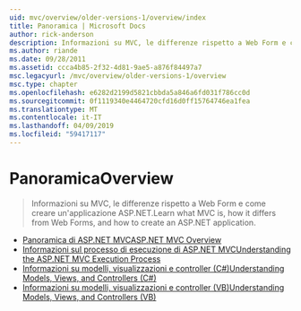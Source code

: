 ```yaml
---
uid: mvc/overview/older-versions-1/overview/index
title: Panoramica | Microsoft Docs
author: rick-anderson
description: Informazioni su MVC, le differenze rispetto a Web Form e come creare un'applicazione ASP.NET.
ms.author: riande
ms.date: 09/28/2011
ms.assetid: ccca4b85-2f32-4d81-9ae5-a876f84497a7
msc.legacyurl: /mvc/overview/older-versions-1/overview
msc.type: chapter
ms.openlocfilehash: e6282d2199d5821cbbda5a846a6fd031f786cc0d
ms.sourcegitcommit: 0f1119340e4464720cfd16d0ff15764746ea1fea
ms.translationtype: MT
ms.contentlocale: it-IT
ms.lasthandoff: 04/09/2019
ms.locfileid: "59417117"
---
```

# <a name="overview"></a><span data-ttu-id="146da-103">Panoramica</span><span class="sxs-lookup"><span data-stu-id="146da-103">Overview</span></span>

> <span data-ttu-id="146da-104">Informazioni su MVC, le differenze rispetto a Web Form e come creare un'applicazione ASP.NET.</span><span class="sxs-lookup"><span data-stu-id="146da-104">Learn what MVC is, how it differs from Web Forms, and how to create an ASP.NET application.</span></span>


- [<span data-ttu-id="146da-105">Panoramica di ASP.NET MVC</span><span class="sxs-lookup"><span data-stu-id="146da-105">ASP.NET MVC Overview</span></span>](asp-net-mvc-overview.md)
- [<span data-ttu-id="146da-106">Informazioni sul processo di esecuzione di ASP.NET MVC</span><span class="sxs-lookup"><span data-stu-id="146da-106">Understanding the ASP.NET MVC Execution Process</span></span>](understanding-the-asp-net-mvc-execution-process.md)
- [<span data-ttu-id="146da-107">Informazioni su modelli, visualizzazioni e controller (C#)</span><span class="sxs-lookup"><span data-stu-id="146da-107">Understanding Models, Views, and Controllers (C#)</span></span>](understanding-models-views-and-controllers-cs.md)
- [<span data-ttu-id="146da-108">Informazioni su modelli, visualizzazioni e controller (VB)</span><span class="sxs-lookup"><span data-stu-id="146da-108">Understanding Models, Views, and Controllers (VB)</span></span>](understanding-models-views-and-controllers-vb.md)
